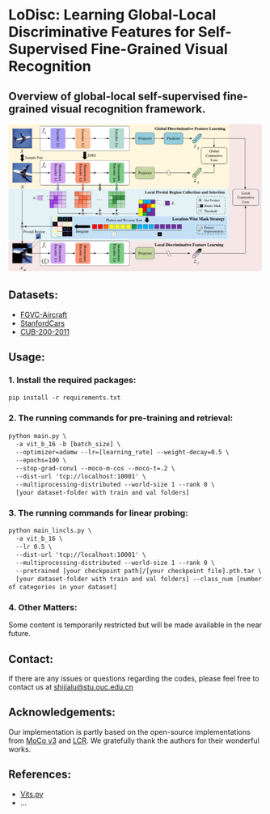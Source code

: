 # LoDisc: Learning Global-Local Discriminative Features for Self-Supervised Fine-Grained Visual Recognition
## Overview of global-local self-supervised fine-grained visual recognition framework.
![overview](overview.jpg)

## Datasets:
* [FGVC-Aircraft](https://www.robots.ox.ac.uk/~vgg/data/fgvc-aircraft/)
* [StanfordCars](https://huggingface.co/datasets/tanganke/stanford_cars)
* [CUB-200-2011](https://www.vision.caltech.edu/datasets/cub_200_2011/)

## Usage:
### 1. Install the required packages:

```
pip install -r requirements.txt
```

### 2. The running commands for pre-training and retrieval:
```
python main.py \
  -a vit_b_16 -b [batch_size] \
  --optimizer=adamw --lr=[learning_rate] --weight-decay=0.5 \
  --epochs=100 \
  --stop-grad-conv1 --moco-m-cos --moco-t=.2 \
  --dist-url 'tcp://localhost:10001' \
  --multiprocessing-distributed --world-size 1 --rank 0 \
  [your dataset-folder with train and val folders]
```
### 3. The running commands for linear probing:
```
python main_lincls.py \
  -a vit_b_16 \
  --lr 0.5 \
  --dist-url 'tcp://localhost:10001' \
  --multiprocessing-distributed --world-size 1 --rank 0 \
  --pretrained [your checkpoint path]/[your checkpoint file].pth.tar \
  [your dataset-folder with train and val folders] --class_num [number of categories in your dataset]
```
### 4. Other Matters:
Some content is temporarily restricted but will be made available in the near future.

## Contact:
If there are any issues or questions regarding the codes, please feel free to contact us at shijialu@stu.ouc.edu.cn

## Acknowledgements:
Our implementation is partly based on the open-source implementations from [MoCo v3](https://github.com/facebookresearch/moco-v3) and [LCR](https://github.com/GANPerf/LCR). We gratefully thank the authors for their wonderful works.

## References:
* [Vits.py](https://github.com/pytorch/vision/blob/main/torchvision/models/vision_transformer.py)
* ...


